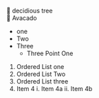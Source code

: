 🌳 decidious tree <br/>
🥑 Avacado

- one
- Two
- Three
  - Three Point One

1. Ordered List one
2. Ordered List Two
3. Ordered List three
4. Item 4
      i. Item 4a
      ii. Item 4b
